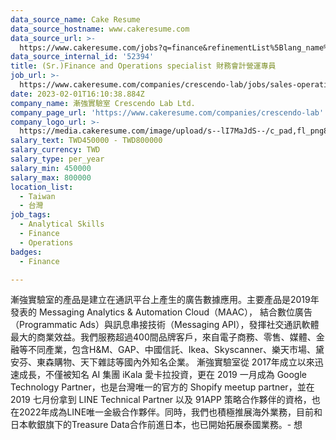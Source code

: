 ```yaml
---
data_source_name: Cake Resume
data_source_hostname: www.cakeresume.com
data_source_url: >-
  https://www.cakeresume.com/jobs?q=finance&refinementList%5Blang_name%5D%5B0%5D=English&refinementList%5Bsalary_type%5D=per_year&range%5Bsalary_range%5D%5Bmin%5D=1000000&page=3
data_source_internal_id: '52394'
title: (Sr.)Finance and Operations specialist 財務會計營運專員
job_url: >-
  https://www.cakeresume.com/companies/crescendo-lab/jobs/sales-operations-analyst-finance
date: 2023-02-01T16:10:38.884Z
company_name: 漸強實驗室 Crescendo Lab Ltd.
company_page_url: 'https://www.cakeresume.com/companies/crescendo-lab'
company_logo_url: >-
  https://media.cakeresume.com/image/upload/s--lI7MaJdS--/c_pad,fl_png8,h_200,w_200/v1655700144/fueve1oy49p1776jlljz.png
salary_text: TWD450000 - TWD800000
salary_currency: TWD
salary_type: per_year
salary_min: 450000
salary_max: 800000
location_list:
  - Taiwan
  - 台灣
job_tags:
  - Analytical Skills
  - Finance
  - Operations
badges:
  - Finance

---
```


漸強實驗室的產品是建立在通訊平台上產生的廣告數據應用。主要產品是2019年發表的 Messaging Analytics & Automation Cloud（MAAC）， 結合數位廣告（Programmatic Ads）與訊息串接技術（Messaging API），發揮社交通訊軟體最大的商業效益。我們服務超過400間品牌客戶，來自電子商務、零售、媒體、金融等不同產業，包含H&M、GAP、中國信託、Ikea、Skyscanner、樂天市場、黛安芬、東森購物、天下雜誌等國內外知名企業。 漸強實驗室從 2017年成立以來迅速成長，不僅被知名 AI 集團 iKala 愛卡拉投資，更在 2019 一月成為 Google Technology Partner，也是台灣唯一的官方的 Shopify meetup partner，並在 2019 七月份拿到 LINE Technical Partner 以及 91APP 策略合作夥伴的資格，也在2022年成為LINE唯一金級合作夥伴。同時，我們也積極推展海外業務，目前和日本軟銀旗下的Treasure Data合作前進日本，也已開始拓展泰國業務。- 想